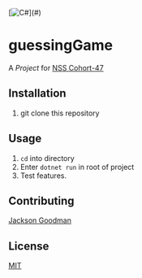 
[![C#](https://img.shields.io/badge/c%23-darkgreen?style=for-the-badge&logo=c-sharp&logoColor=white")](#)
# guessingGame
A  _Project_ for [NSS Cohort-47](https://nashvillesoftwareschool.com/)  
## Installation
1. git clone this repository  

## Usage
1. `cd` into directory
2. Enter `dotnet run` in root of project
3. Test features.  


## Contributing
[Jackson Goodman](https://github.com/jacksonrgoodman)  

## License
[MIT](https://choosealicense.com/licenses/mit/)
